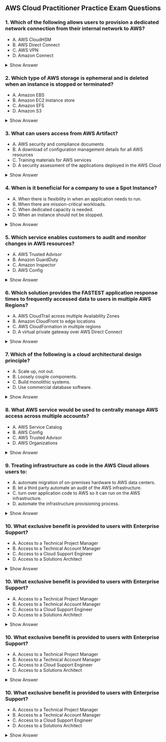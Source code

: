 ## AWS Cloud Practitioner Practice Exam Questions

### 1. Which of the following allows users to provision a dedicated network connection from their internal network to AWS?

- A. AWS CloudHSM
- B. AWS Direct Connect
- C. AWS VPN
- D. Amazon Connect

<details>
<summary>Show Answer</summary>
**Answer:** B. AWS Direct Connect
</details>

### 2. Which type of AWS storage is ephemeral and is deleted when an instance is stopped or terminated?

- A. Amazon EBS
- B. Amazon EC2 instance store
- C. Amazon EFS
- D. Amazon S3

<details>
<summary>Show Answer</summary>
**Answer:** B. Amazon EC2 instance store
</details>

### 3. What can users access from AWS Artifact?

- A. AWS security and compliance documents
- B. A download of configuration management details for all AWS resources
- C. Training materials for AWS services
- D. A security assessment of the applications deployed in the AWS Cloud

<details>
<summary>Show Answer</summary>
**Answer:** A. AWS security and compliance documents
</details>

### 4. When is it beneficial for a company to use a Spot Instance?

- A. When there is flexibility in when an application needs to run.
- B. When there are mission-critical workloads.
- C. When dedicated capacity is needed.
- D. When an instance should not be stopped.

<details>
<summary>Show Answer</summary>
**Answer:** A. When there is flexibility in when an application needs to run.
</details>

### 5. Which service enables customers to audit and monitor changes in AWS resources?

- A. AWS Trusted Advisor
- B. Amazon GuardDuty
- C. Amazon Inspector
- D. AWS Config

<details>
<summary>Show Answer</summary>
**Answer:** D. AWS Config
</details>

### 6. Which solution provides the FASTEST application response times to frequently accessed data to users in multiple AWS Regions?

- A. AWS CloudTrail across multiple Availability Zones
- B. Amazon CloudFront to edge locations
- C. AWS CloudFormation in multiple regions
- D. A virtual private gateway over AWS Direct Connect

<details>
<summary>Show Answer</summary>
**Answer:** B. Amazon CloudFront to edge locations
</details>

### 7. Which of the following is a cloud architectural design principle?

- A. Scale up, not out.
- B. Loosely couple components.
- C. Build monolithic systems.
- D. Use commercial database software.

<details>
<summary>Show Answer</summary>
**Answer:** B. Loosely couple components.
</details>

### 8. What AWS service would be used to centrally manage AWS access across multiple accounts?

- A. AWS Service Catalog
- B. AWS Config
- C. AWS Trusted Advisor
- D. AWS Organizations

<details>
<summary>Show Answer</summary>
**Answer:** D. AWS Organizations
</details>

### 9. Treating infrastructure as code in the AWS Cloud allows users to:

- A. automate migration of on-premises hardware to AWS data centers.
- B. let a third party automate an audit of the AWS infrastructure.
- C. turn over application code to AWS so it can run on the AWS infrastructure.
- D. automate the infrastructure provisioning process.

<details>
<summary>Show Answer</summary>
**Answer:** D. automate the infrastructure provisioning process.
</details>

### 10. What exclusive benefit is provided to users with Enterprise Support?

- A. Access to a Technical Project Manager
- B. Access to a Technical Account Manager
- C. Access to a Cloud Support Engineer
- D. Access to a Solutions Architect

<details>
<summary>Show Answer</summary>
**Answer:** B. Access to a Technical Account Manager
</details>

### 10. What exclusive benefit is provided to users with Enterprise Support?

- A. Access to a Technical Project Manager
- B. Access to a Technical Account Manager
- C. Access to a Cloud Support Engineer
- D. Access to a Solutions Architect

<details>
<summary>Show Answer</summary>
**Answer:** B. Access to a Technical Account Manager
</details>

### 10. What exclusive benefit is provided to users with Enterprise Support?

- A. Access to a Technical Project Manager
- B. Access to a Technical Account Manager
- C. Access to a Cloud Support Engineer
- D. Access to a Solutions Architect

<details>
<summary>Show Answer</summary>
**Answer:** B. Access to a Technical Account Manager
</details>

### 10. What exclusive benefit is provided to users with Enterprise Support?

- A. Access to a Technical Project Manager
- B. Access to a Technical Account Manager
- C. Access to a Cloud Support Engineer
- D. Access to a Solutions Architect

<details>
<summary>Show Answer</summary>
**Answer:** B. Access to a Technical Account Manager
</details>
